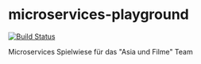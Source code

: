 # microservices-playground

[![Build Status](https://travis-ci.com/eposgmbh/microservices-playground.svg?branch=master)](https://travis-ci.com/eposgmbh/microservices-playground)

Microservices Spielwiese für das "Asia und Filme" Team

